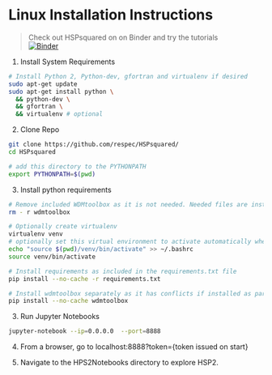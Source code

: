 # Linux Installation Instructions
>Check out HSPsquared on on Binder and try the tutorials \
[![Binder](https://mybinder.org/badge.svg)](https://mybinder.org/v2/gh/respec/HSPsquared/linux)
1. Install System Requirements
```sh
# Install Python 2, Python-dev, gfortran and virtualenv if desired
sudo apt-get update
sudo apt-get install python \
  && python-dev \
  && gfortran \
  && virtualenv # optional
```

2. Clone Repo
```sh
git clone https://github.com/respec/HSPsquared/
cd HSPsquared

# add this directory to the PYTHONPATH
export PYTHONPATH=$(pwd)
```

3. Install python requirements
```sh
# Remove included WDMtoolbox as it is not needed. Needed files are installed with pip
rm - r wdmtoolbox

# Optionally create virtualenv
virtualenv venv
# optionally set this virtual environment to activate automatically when logging in
echo "source $(pwd)/venv/bin/activate" >> ~/.bashrc
source venv/bin/activate

# Install requirements as included in the requirements.txt file
pip install --no-cache -r requirements.txt

# Install wdmtoolbox separately as it has conflicts if installed as part of requirements process
pip install --no-cache wdmtoolbox
```

3. Run Jupyter Notebooks
```sh
jupyter-notebook --ip=0.0.0.0  --port=8888
```

4. From a browser, go to localhost:8888?token={token issued on start}

5. Navigate to the HPS2Notebooks directory to explore HSP2.
